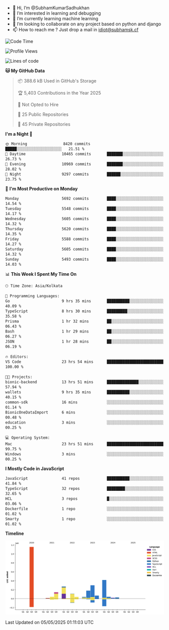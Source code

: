 - 👋 Hi, I’m @SubhamKumarSadhukhan
- 👀 I’m interested in learning and debugging
- 🌱 I’m currently learning machine learning
- 💞️ I’m looking to collaborate on any project based on python and django
- 📫 How to reach me ?
      Just drop a mail in idiot@subhamsk.cf

<!---
SubhamKumarSadhukhan/SubhamKumarSadhukhan is a ✨ special ✨ repository because its `README.md` (this file) appears on your GitHub profile.
You can click the Preview link to take a look at your changes.
--->


<!--START_SECTION:waka-->
![Code Time](http://img.shields.io/badge/Code%20Time-2%2C866%20hrs%2012%20mins-blue)

![Profile Views](http://img.shields.io/badge/Profile%20Views-0-blue)

![Lines of code](https://img.shields.io/badge/From%20Hello%20World%20I%27ve%20Written-2.9%20million%20lines%20of%20code-blue)

**🐱 My GitHub Data** 

> 📦 388.6 kB Used in GitHub's Storage 
 > 
> 🏆 5,403 Contributions in the Year 2025
 > 
> 🚫 Not Opted to Hire
 > 
> 📜 25 Public Repositories 
 > 
> 🔑 45 Private Repositories 
 > 
**I'm a Night 🦉** 

```text
🌞 Morning                8420 commits        █████░░░░░░░░░░░░░░░░░░░░   21.51 % 
🌆 Daytime                10465 commits       ███████░░░░░░░░░░░░░░░░░░   26.73 % 
🌃 Evening                10969 commits       ███████░░░░░░░░░░░░░░░░░░   28.02 % 
🌙 Night                  9297 commits        ██████░░░░░░░░░░░░░░░░░░░   23.75 % 
```
📅 **I'm Most Productive on Monday** 

```text
Monday                   5692 commits        ████░░░░░░░░░░░░░░░░░░░░░   14.54 % 
Tuesday                  5548 commits        ████░░░░░░░░░░░░░░░░░░░░░   14.17 % 
Wednesday                5605 commits        ████░░░░░░░░░░░░░░░░░░░░░   14.32 % 
Thursday                 5620 commits        ████░░░░░░░░░░░░░░░░░░░░░   14.35 % 
Friday                   5588 commits        ████░░░░░░░░░░░░░░░░░░░░░   14.27 % 
Saturday                 5605 commits        ████░░░░░░░░░░░░░░░░░░░░░   14.32 % 
Sunday                   5493 commits        ████░░░░░░░░░░░░░░░░░░░░░   14.03 % 
```


📊 **This Week I Spent My Time On** 

```text
🕑︎ Time Zone: Asia/Kolkata

💬 Programming Languages: 
Go                       9 hrs 35 mins       ██████████░░░░░░░░░░░░░░░   40.09 % 
TypeScript               8 hrs 30 mins       █████████░░░░░░░░░░░░░░░░   35.58 % 
Prisma                   1 hr 32 mins        ██░░░░░░░░░░░░░░░░░░░░░░░   06.43 % 
Bash                     1 hr 29 mins        ██░░░░░░░░░░░░░░░░░░░░░░░   06.27 % 
JSON                     1 hr 28 mins        ██░░░░░░░░░░░░░░░░░░░░░░░   06.19 % 

🔥 Editors: 
VS Code                  23 hrs 54 mins      █████████████████████████   100.00 % 

🐱‍💻 Projects: 
bionic-backend           13 hrs 51 mins      ██████████████░░░░░░░░░░░   57.94 % 
wallets                  9 hrs 35 mins       ██████████░░░░░░░░░░░░░░░   40.15 % 
common-sdk               16 mins             ░░░░░░░░░░░░░░░░░░░░░░░░░   01.14 % 
BionicOneDataImport      6 mins              ░░░░░░░░░░░░░░░░░░░░░░░░░   00.48 % 
education                3 mins              ░░░░░░░░░░░░░░░░░░░░░░░░░   00.25 % 

💻 Operating System: 
Mac                      23 hrs 51 mins      █████████████████████████   99.75 % 
Windows                  3 mins              ░░░░░░░░░░░░░░░░░░░░░░░░░   00.25 % 
```

**I Mostly Code in JavaScript** 

```text
JavaScript               41 repos            ██████████░░░░░░░░░░░░░░░   41.84 % 
TypeScript               32 repos            ████████░░░░░░░░░░░░░░░░░   32.65 % 
HCL                      3 repos             █░░░░░░░░░░░░░░░░░░░░░░░░   03.06 % 
Dockerfile               1 repo              ░░░░░░░░░░░░░░░░░░░░░░░░░   01.02 % 
Smarty                   1 repo              ░░░░░░░░░░░░░░░░░░░░░░░░░   01.02 % 
```



**Timeline**

![Lines of Code chart](https://raw.githubusercontent.com/SubhamKumarSadhukhan/SubhamKumarSadhukhan/main/assets/bar_graph.png)


 Last Updated on 05/05/2025 01:11:03 UTC
<!--END_SECTION:waka-->
